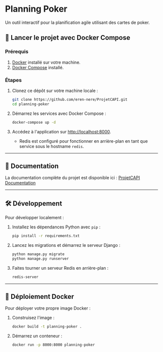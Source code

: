 
# Planning Poker

Un outil interactif pour la planification agile utilisant des cartes de poker.

## 🚀 Lancer le projet avec Docker Compose

### Prérequis
1. [Docker](https://www.docker.com/) installé sur votre machine.
2. [Docker Compose](https://docs.docker.com/compose/) installé.

### Étapes
1. Clonez ce dépôt sur votre machine locale :
   ```bash
   git clone https://github.com/eren-nere/ProjetCAPI.git
   cd planning-poker
   ```

2. Démarrez les services avec Docker Compose :
   ```bash
   docker-compose up -d
   ```

3. Accédez à l'application sur [http://localhost:8000](http://localhost:8000).

   - Redis est configuré pour fonctionner en arrière-plan en tant que service sous le hostname `redis`.

---

## 📖 Documentation

La documentation complète du projet est disponible ici :
[ProjetCAPI Documentation](https://eren-nere.github.io/ProjetCAPI)

---

## 🛠️ Développement

Pour développer localement :
1. Installez les dépendances Python avec `pip` :
   ```bash
   pip install -r requirements.txt
   ```
2. Lancez les migrations et démarrez le serveur Django :
   ```bash
   python manage.py migrate
   python manage.py runserver
   ```
3. Faites tourner un serveur Redis en arrière-plan :
   ```bash
   redis-server
   ```
---

## 🐳 Déploiement Docker

Pour déployer votre propre image Docker :
1. Construisez l'image :
   ```bash
   docker build -t planning-poker .
   ```
2. Démarrez un conteneur :
   ```bash
   docker run -p 8000:8000 planning-poker
   ```
   

